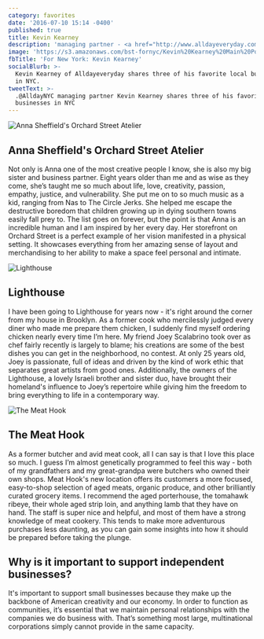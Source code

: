 ```yaml
---
category: favorites
date: '2016-07-10 15:14 -0400'
published: true
title: Kevin Kearney
description: 'managing partner - <a href="http://www.alldayeveryday.com/">Alldayeveryday</a>'
image: 'https://s3.amazonaws.com/bst-fornyc/Kevin%20Kearney%20Main%20Portrait.jpg'
fbTitle: 'For New York: Kevin Kearney'
socialBlurb: >-
  Kevin Kearney of Alldayeveryday shares three of his favorite local businesses
  in NYC.
tweetText: >-
  .@AlldayNYC managing partner Kevin Kearney shares three of his favorite local
  businesses in NYC
---
```

![Anna Sheffield's Orchard Street Atelier](https://s3.amazonaws.com/bst-fornyc/Kevin%20Kearney%20Anna%20Sheffield.jpg)
## Anna Sheffield's Orchard Street Atelier
Not only is Anna one of the most creative people I know, she is also my big sister and business partner. Eight years older than me and as wise as they come, she’s taught me so much about life, love, creativity, passion, empathy, justice, and vulnerability. She put me on to so much music as a kid, ranging from Nas to The Circle Jerks. She helped me escape the destructive boredom that children growing up in dying southern towns easily fall prey to. The list goes on forever, but the point is that Anna is an incredible human and I am inspired by her every day. Her storefront on Orchard Street is a perfect example of her vision manifested in a physical setting. It showcases everything from her amazing sense of layout and merchandising to her ability to make a space feel personal and intimate. 

![Lighthouse](https://s3.amazonaws.com/bst-fornyc/Kevin%20Kearney%20The%20Lighthouse.jpg)
## Lighthouse
I have been going to Lighthouse for years now - it's right around the corner from my house in Brooklyn. As a former cook who mercilessly judged every diner who made me prepare them chicken, I suddenly find myself ordering chicken nearly every time I’m here. My friend Joey Scalabrino took over as chef fairly recently is largely to blame; his creations are some of the best dishes you can get in the neighborhood, no contest. At only 25 years old, Joey is passionate, full of ideas and driven by the kind of work ethic that separates great artists from good ones. Additionally, the owners of the Lighthouse, a lovely Israeli brother and sister duo, have brought their homeland's influence to Joey’s repertoire while giving him the freedom to bring everything to life in a contemporary way. 

![The Meat Hook](https://s3.amazonaws.com/bst-fornyc/Kevin%20Kearney%20The%20Meathook.jpg)
## The Meat Hook
As a former butcher and avid meat cook, all I can say is that I love this place so much. I guess I’m almost  genetically programmed to feel this way - both of my grandfathers and my great-grandpa were butchers who owned their own shops. Meat Hook's new location offers its customers a more focused, easy-to-shop selection of aged meats, organic produce, and other brilliantly curated grocery items. I recommend the aged porterhouse, the tomahawk ribeye, their whole aged strip loin, and anything lamb that they have on hand. The staff is super nice and helpful, and most of them have a strong knowledge of meat cookery. This tends to make more adventurous purchases less daunting, as you can gain some insights into how it should be prepared before taking the plunge. 

## Why is it important to support independent businesses?
It's important to support small businesses because they make up the backbone of American creativity and our economy. In order to function as communities, it’s essential that we maintain personal relationships with the companies we do business with. That’s something most large, multinational corporations simply cannot provide in the same capacity.
